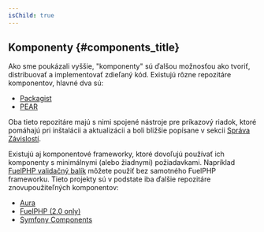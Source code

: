 ```yaml
---
isChild: true
---
```


## Komponenty {#components_title}

Ako sme poukázali vyššie, "komponenty" sú ďalšou možnosťou ako tvoriť, distribuovať a implementovať zdieľaný kód.
Existujú rôzne repozitáre komponentov, hlavné dva sú:

* [Packagist](/#composer_and_packagist)
* [PEAR](/#pear)

Oba tieto repozitáre majú s nimi spojené nástroje pre príkazový riadok, ktoré pomáhajú pri inštalácii a aktualizácii a boli bližšie popísane v sekcii [Správa Závislostí][dm].

Existujú aj komponentové frameworky, ktoré dovoľujú používať ich komponenty s minimálnymi (alebo žiadnymi) požiadavkami. Napríklad [FuelPHP validačný balík][fuelval] môžete použiť bez samotného FuelPHP frameworku. Tieto projekty sú v podstate iba ďalšie repozitáre znovupoužiteľných komponentov:

  [dm]: /#dependency_management
  [fuelval]: https://github.com/fuelphp/validation

* [Aura](http://auraphp.github.com/)
* [FuelPHP (2.0 only)](https://github.com/fuelphp)
* [Symfony Components](http://symfony.com/doc/current/components/index.html)
